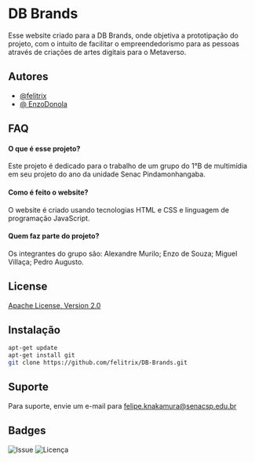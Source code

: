 # DB Brands

Esse website criado para a DB Brands, onde objetiva a prototipação do projeto, com o intuito de  facilitar o empreendedorismo para as pessoas através de criações de artes digitais para o Metaverso.
## Autores

- [@felitrix](https://github.com/felitrix)
- [@ EnzoDonola](https://github.com/EnzoDonola)
## FAQ

#### O que é esse projeto?

Este projeto é dedicado para o trabalho de um grupo do 1°B de multimídia em seu projeto do ano da unidade Senac Pindamonhangaba.

#### Como é feito o website?

O website é criado usando tecnologias HTML e CSS e linguagem de programação JavaScript.

#### Quem faz parte do projeto?

Os integrantes do grupo são: Alexandre Murilo; Enzo de Souza; Miguel Villaça; Pedro Augusto.
## License

[Apache License, Version 2.0](https://opensource.org/licenses/Apache-2.0)


## Instalação
```bash
apt-get update
apt-get install git
git clone https://github.com/felitrix/DB-Brands.git
```
    
## Suporte

Para suporte, envie um e-mail para felipe.knakamura@senacsp.edu.br


## Badges
![Issue](https://img.shields.io/github/issues/felitrix/DB-Brands)
![Licença](https://img.shields.io/hexpm/l/apa)
